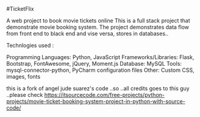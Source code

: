#TicketFlix

A web project to book movie tickets online This is a full stack project that demonstrate movie booking system. The project demonstrates data flow from front end to black end and vise versa, stores in databases..

Technlogies used :

Programming Languages: Python, JavaScript 
Frameworks/Libraries: Flask, Bootstrap, FontAwesome, jQuery, Moment.js 
Database: MySQL Tools: mysql-connector-python, PyCharm configuration files 
Other: Custom CSS, images, fonts

this is a fork of angel jude suarez's code ..so ..all credits goes to this guy ..please check https://itsourcecode.com/free-projects/python-projects/movie-ticket-booking-system-project-in-python-with-source-code/
